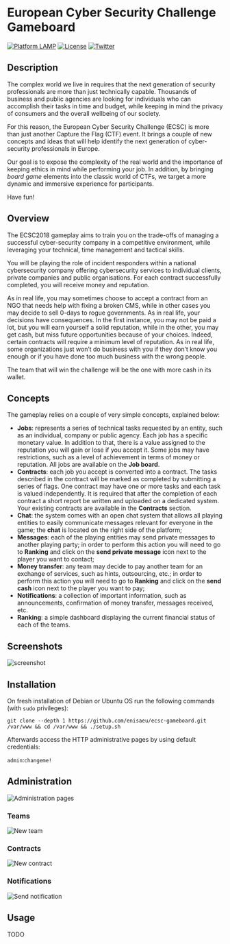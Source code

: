 # European Cyber Security Challenge Gameboard

[![Platform LAMP](https://img.shields.io/badge/platform-LAMP-orange.svg)](#) [![License](https://img.shields.io/badge/license-EUPL--1.2-red.svg)](https://eupl.eu/) [![Twitter](https://img.shields.io/badge/twitter-@enisa__eu-blue.svg)](https://twitter.com/enisa_eu)

## Description

The complex world we live in requires that the next generation of security professionals are more than just technically capable.  Thousands of business and public agencies are looking for individuals who can accomplish their tasks in time and budget, while keeping in mind the privacy of consumers and the overall wellbeing of our society.

For this reason, the European Cyber Security Challenge (ECSC) is more than just another Capture the Flag (CTF) event. It brings a couple of new concepts and ideas that will help identify the next generation of cyber-security professionals in Europe. 

Our goal is to expose the complexity of the real world and the importance of keeping ethics in mind while performing your job. In addition, by bringing *board game* elements into the classic world of CTFs, we target a more dynamic and immersive experience   for participants. 

Have fun!

## Overview

The ECSC2018 gameplay aims to train you on the trade-offs of managing a successful cyber-security company in a competitive environment, while leveraging your technical, time management and tactical skills.

You will be playing the role of incident responders within a national cybersecurity company offering cybersecurity services to individual clients, private companies and public organisations. For each contract successfully completed, you will receive money and reputation. 

As in real life, you may sometimes choose to accept a contract from an NGO that needs help with fixing a broken CMS, while in other cases you may decide to sell 0-days to rogue governments. As in real life, your decisions have consequences. In the first instance, you may not be paid a lot, but you will earn yourself a solid reputation, while in the other, you may get cash, but miss future opportunities because of your choices. Indeed, certain contracts will require a minimum level of reputation. As in real life, some organizations just won’t do business with you if they don’t know you enough or if you have done too much business with the wrong people.

The team that will win the challenge will be the one with more cash in its wallet. 

## Concepts

The gameplay relies on a couple of very simple concepts, explained below:

*	**Jobs**: represents a series of technical tasks requested by an entity, such as an individual, company or public agency. Each job has a specific monetary value. In addition to that, there is a value assigned to the reputation you will gain or lose if you accept it. Some jobs may have restrictions, such as a level of achievement in terms of money or reputation. All jobs are available on the **Job board**.
*	**Contracts**: each job you accept is converted into a contract. The tasks described in the contract will be marked as completed by submitting a series of flags. One contract may have one or more tasks and each task is valued independently. It is required that after the completion of each contract a short report be written and uploaded on a dedicated system. Your existing contracts are available in the **Contracts** section.
*	**Chat**: the system comes with an open chat system that allows all playing entities to easily communicate messages relevant for everyone in the game; the **chat** is located on the right side of the platform;
*	**Messages**: each of the playing entities may send private messages to another playing party; in order to perform this action you will need to go to **Ranking** and click on the **send private message** icon next to the player you want to contact;
*	**Money transfer**: any team may decide to pay another team for an exchange of services, such as hints, outsourcing, etc.; in order to perform this action you will need to go to **Ranking** and click on the **send cash** icon next to the player you want to pay;
*	**Notifications**: a collection of important information, such as announcements, confirmation of money transfer, messages received, etc.
*	**Ranking**: a simple dashboard displaying the current financial status of each of the teams.

## Screenshots

![screenshot](https://i.imgur.com/6jpxLsm.png)

## Installation

On fresh installation of Debian or Ubuntu OS run the following commands (with `sudo` privileges):

`git clone --depth 1 https://github.com/enisaeu/ecsc-gameboard.git /var/www && cd /var/www && ./setup.sh`

Afterwards access the HTTP administrative pages by using default credentials:

`admin`:`changeme!`

## Administration

![Administration pages](https://i.imgur.com/eFoGTo9.png)

### Teams

![New team](https://i.imgur.com/16oSjt0.png)

### Contracts

![New contract](https://i.imgur.com/dMjvREy.png)

### Notifications

![Send notification](https://i.imgur.com/7c392pO.png)

## Usage

TODO
